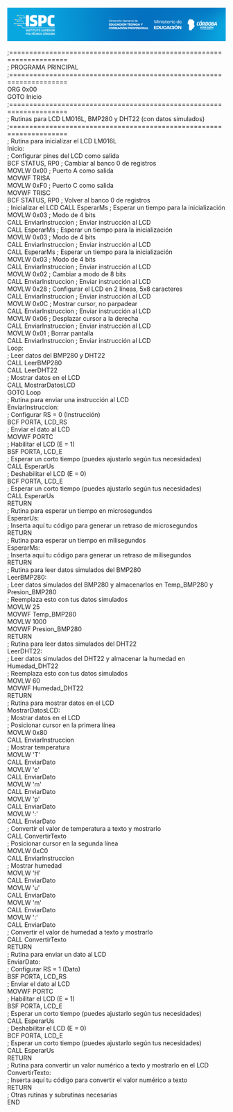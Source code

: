 ![logos](/Desarrollo/assets/ISPC_portada.png)


;====================================================================  
; PROGRAMA PRINCIPAL  
;====================================================================  
ORG 0x00  
GOTO Inicio  
;====================================================================  
; Rutinas para LCD LM016L, BMP280 y DHT22 (con datos simulados)  
;====================================================================  
; Rutina para inicializar el LCD LM016L  
Inicio:  
    ; Configurar pines del LCD como salida  
    BCF STATUS, RP0       ; Cambiar al banco 0 de registros  
    MOVLW 0x00            ; Puerto A como salida  
    MOVWF TRISA  
    MOVLW 0xF0            ; Puerto C como salida  
    MOVWF TRISC  
    BCF STATUS, RP0       ; Volver al banco 0 de registros  
    ; Inicializar el LCD
    CALL EsperarMs         ; Esperar un tiempo para la inicialización  
    MOVLW 0x03             ; Modo de 4 bits  
    CALL EnviarInstruccion ; Enviar instrucción al LCD   
    CALL EsperarMs         ; Esperar un tiempo para la inicialización  
    MOVLW 0x03             ; Modo de 4 bits  
    CALL EnviarInstruccion ; Enviar instrucción al LCD  
    CALL EsperarMs         ; Esperar un tiempo para la inicialización  
    MOVLW 0x03             ; Modo de 4 bits  
    CALL EnviarInstruccion ; Enviar instrucción al LCD  
    MOVLW 0x02             ; Cambiar a modo de 8 bits  
    CALL EnviarInstruccion ; Enviar instrucción al LCD  
    MOVLW 0x28             ; Configurar el LCD en 2 líneas, 5x8 caracteres  
    CALL EnviarInstruccion ; Enviar instrucción al LCD  
    MOVLW 0x0C             ; Mostrar cursor, no parpadear  
    CALL EnviarInstruccion ; Enviar instrucción al LCD  
    MOVLW 0x06             ; Desplazar cursor a la derecha  
    CALL EnviarInstruccion ; Enviar instrucción al LCD  
    MOVLW 0x01             ; Borrar pantalla  
    CALL EnviarInstruccion ; Enviar instrucción al LCD  
Loop:  
    ; Leer datos del BMP280 y DHT22  
    CALL LeerBMP280  
    CALL LeerDHT22  
    ; Mostrar datos en el LCD  
    CALL MostrarDatosLCD  
    GOTO Loop  
; Rutina para enviar una instrucción al LCD  
EnviarInstruccion:  
    ; Configurar RS = 0 (Instrucción)  
    BCF PORTA, LCD_RS  
    ; Enviar el dato al LCD  
    MOVWF PORTC  
    ; Habilitar el LCD (E = 1)  
    BSF PORTA, LCD_E  
    ; Esperar un corto tiempo (puedes ajustarlo según tus necesidades)  
    CALL EsperarUs  
    ; Deshabilitar el LCD (E = 0)   
    BCF PORTA, LCD_E  
    ; Esperar un corto tiempo (puedes ajustarlo según tus necesidades)  
    CALL EsperarUs  
    RETURN  
; Rutina para esperar un tiempo en microsegundos  
EsperarUs:  
    ; Inserta aquí tu código para generar un retraso de microsegundos  
    RETURN  
; Rutina para esperar un tiempo en milisegundos  
EsperarMs:  
    ; Inserta aquí tu código para generar un retraso de milisegundos  
    RETURN  
; Rutina para leer datos simulados del BMP280  
LeerBMP280:  
    ; Leer datos simulados del BMP280 y almacenarlos en Temp_BMP280 y Presion_BMP280  
    ; Reemplaza esto con tus datos simulados  
    MOVLW 25  
    MOVWF Temp_BMP280  
    MOVLW 1000  
    MOVWF Presion_BMP280  
    RETURN  
; Rutina para leer datos simulados del DHT22  
LeerDHT22:  
    ; Leer datos simulados del DHT22 y almacenar la humedad en Humedad_DHT22  
    ; Reemplaza esto con tus datos simulados  
    MOVLW 60  
    MOVWF Humedad_DHT22  
    RETURN  
; Rutina para mostrar datos en el LCD  
MostrarDatosLCD:  
    ; Mostrar datos en el LCD  
    ; Posicionar cursor en la primera línea  
    MOVLW 0x80  
    CALL EnviarInstruccion  
    ; Mostrar temperatura  
    MOVLW 'T'  
    CALL EnviarDato  
    MOVLW 'e'  
    CALL EnviarDato  
    MOVLW 'm'  
    CALL EnviarDato  
    MOVLW 'p'  
    CALL EnviarDato  
    MOVLW ':'  
    CALL EnviarDato  
    ; Convertir el valor de temperatura a texto y mostrarlo  
    CALL ConvertirTexto  
    ; Posicionar cursor en la segunda línea  
    MOVLW 0xC0  
    CALL EnviarInstruccion  
    ; Mostrar humedad  
    MOVLW 'H'  
    CALL EnviarDato  
    MOVLW 'u'  
    CALL EnviarDato  
    MOVLW 'm'  
    CALL EnviarDato  
    MOVLW ':'  
    CALL EnviarDato  
    ; Convertir el valor de humedad a texto y mostrarlo  
    CALL ConvertirTexto  
    RETURN  
; Rutina para enviar un dato al LCD  
EnviarDato:  
    ; Configurar RS = 1 (Dato)  
    BSF PORTA, LCD_RS  
    ; Enviar el dato al LCD  
    MOVWF PORTC  
    ; Habilitar el LCD (E = 1)  
    BSF PORTA, LCD_E  
    ; Esperar un corto tiempo (puedes ajustarlo según tus necesidades)  
    CALL EsperarUs  
    ; Deshabilitar el LCD (E = 0)  
    BCF PORTA, LCD_E  
    ; Esperar un corto tiempo (puedes ajustarlo según tus necesidades)  
    CALL EsperarUs  
    RETURN  
; Rutina para convertir un valor numérico a texto y mostrarlo en el LCD  
ConvertirTexto:  
    ; Inserta aquí tu código para convertir el valor numérico a texto  
    RETURN  
; Otras rutinas y subrutinas necesarias  
END  